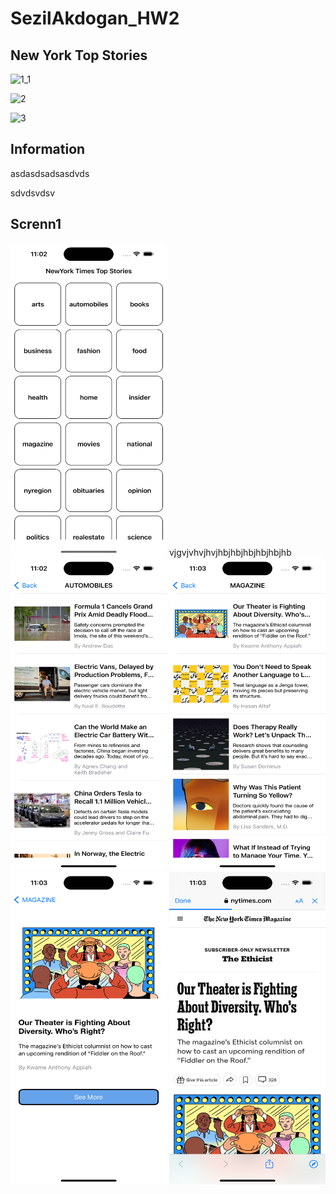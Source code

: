 # SezilAkdogan_HW2
New York Top Stories 
-----------------
![1_1](https://github.com/SezilAkdogan/SezilAkdogan_HW2/assets/111681902/34123d3e-e1d3-4f99-bf51-0f620d9111b5)



![2](https://github.com/SezilAkdogan/SezilAkdogan_HW2/assets/111681902/5d4c1e38-f77f-480b-8766-50ec875ffad8)


![3](https://github.com/SezilAkdogan/SezilAkdogan_HW2/assets/111681902/fe643cd7-5610-4a0f-bb78-4121c26a6f08)

Information
-----------------------------
asdasdsadsasdvds


sdvdsvdsv








Screnn1
-----
<img src="images/1.png" width="250" height="500">
vjgvjvhvjhvjhbjhbjhbjhbjhbjhb










<img src="images/2.png" width="250" height="500">







<img src="images/3.png" width="250" height="500">







<img src="images/4.png" width="250" height="500">







<img src="images/5.png" width="250" height="500">
